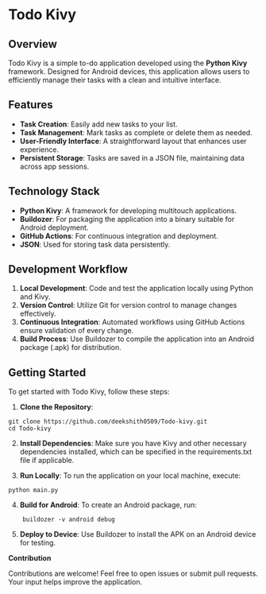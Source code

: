 # Todo Kivy

## Overview

Todo Kivy is a simple to-do application developed using the **Python Kivy** framework. Designed for Android devices, this application allows users to efficiently manage their tasks with a clean and intuitive interface.

## Features

- **Task Creation**: Easily add new tasks to your list.
- **Task Management**: Mark tasks as complete or delete them as needed.
- **User-Friendly Interface**: A straightforward layout that enhances user experience.
- **Persistent Storage**: Tasks are saved in a JSON file, maintaining data across app sessions.

## Technology Stack

- **Python Kivy**: A framework for developing multitouch applications.
- **Buildozer**: For packaging the application into a binary suitable for Android deployment.
- **GitHub Actions**: For continuous integration and deployment.
- **JSON**: Used for storing task data persistently.

## Development Workflow

1. **Local Development**: Code and test the application locally using Python and Kivy.
2. **Version Control**: Utilize Git for version control to manage changes effectively.
3. **Continuous Integration**: Automated workflows using GitHub Actions ensure validation of every change.
4. **Build Process**: Use Buildozer to compile the application into an Android package (.apk) for distribution.

## Getting Started

To get started with Todo Kivy, follow these steps:

1. **Clone the Repository**:
```
git clone https://github.com/deekshith0509/Todo-kivy.git
cd Todo-kivy
```

2. **Install Dependencies**: Make sure you have Kivy and other necessary dependencies installed, which can be specified in the requirements.txt file if applicable.

3. **Run Locally**: To run the application on your local machine, execute:
```
python main.py
```

4. **Build for Android**: To create an Android package, run:
```
    buildozer -v android debug
```
5. **Deploy to Device**: Use Buildozer to install the APK on an Android device for testing.

****Contribution****

Contributions are welcome! Feel free to open issues or submit pull requests. Your input helps improve the application.
